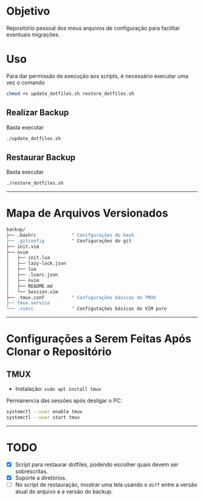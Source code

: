 # Objetivo
Repositório pessoal dos meus arquivos de configuração para facilitar eventuais migrações.

# Uso
Para dar permissão de execução aos scripts, é necessário executar uma vez o comando 
```sh
chmod +x update_dotfiles.sh restore_dotfiles.sh
```

## Realizar Backup
Basta executar 
```sh
./update_dotfiles.sh
```

## Restaurar Backup
Basta executar
```sh
./restore_dotfiles.sh
```

---

# Mapa de Arquivos Versionados

```bash
backup/
├── .bashrc             " Conifgurações do bash
├── .gitconfig          " Configurações do git
├── init.vim
├── nvim
│   ├── init.lua
│   ├── lazy-lock.json
│   ├── lua
│   ├── .luarc.json
│   ├── nvim
│   ├── README.md
│   └── Session.vim
├── .tmux.conf          " Configurações básicas do TMUX
├── tmux.service
└── .vimrc              " Configutações básicas do VIM puro
```

---

# Configurações a Serem Feitas Após Clonar o Repositório
## TMUX

* Instalação: `sudo apt install tmux`

Permanencia das sessões após desligar o PC:
```sh
systemctl --user enable tmux
systemctl --user start tmux
```

---

# TODO
- [x] Script para restaurar dotfiles, podendo escolher quais devem ser sobrescritas.
- [x] Suporte a diretórios.
- [ ] No script de restauração, mostrar uma tela usando o `diff` entre a versão atual do arquivo e a versão do backup.
